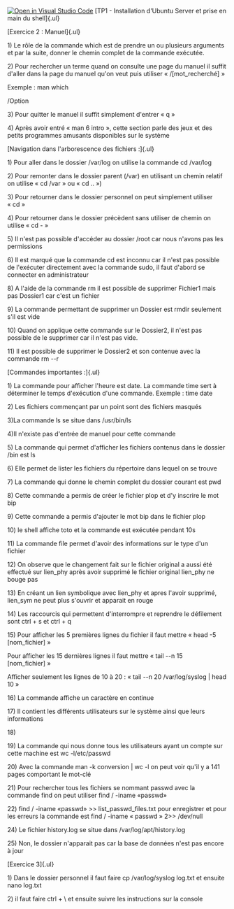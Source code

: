 [![Open in Visual Studio Code](https://classroom.github.com/assets/open-in-vscode-c66648af7eb3fe8bc4f294546bfd86ef473780cde1dea487d3c4ff354943c9ae.svg)](https://classroom.github.com/online_ide?assignment_repo_id=8410838&assignment_repo_type=AssignmentRepo)
[TP1 - Installation d'Ubuntu Server et prise en main du shell]{.ul}

[Exercice 2 : Manuel]{.ul}

1\) Le rôle de la commande which est de prendre un ou plusieurs
arguments et par la suite, donner le chemin complet de la commande
exécutée.

2\) Pour rechercher un terme quand on consulte une page du manuel il
suffit d'aller dans la page du manuel qu'on veut puis utiliser
« /\[mot_recherché\] »

Exemple : man which

/Option

3\) Pour quitter le manuel il suffit simplement d'entrer « q »

4\) Après avoir entré « man 6 intro », cette section parle des jeux et
des petits programmes amusants disponibles sur le système

[Navigation dans l'arborescence des fichiers :]{.ul}

1\) Pour aller dans le dossier /var/log on utilise la commande cd
/var/log

2\) Pour remonter dans le dossier parent (/var) en utilisant un chemin
relatif on utilise « cd /var » ou « cd .. »)

3\) Pour retourner dans le dossier personnel on peut simplement utiliser
« cd »

4\) Pour retourner dans le dossier précèdent sans utiliser de chemin on
utilise « cd - »

5\) Il n'est pas possible d'accéder au dossier /root car nous n'avons
pas les permissions

6\) Il est marqué que la commande cd est inconnu car il n'est pas
possible de l'exécuter directement avec la commande sudo, il faut
d'abord se connecter en administrateur

8\) A l'aide de la commande rm il est possible de supprimer Fichier1
mais pas Dossier1 car c'est un fichier

9\) La commande permettant de supprimer un Dossier est rmdir seulement
s'il est vide

10\) Quand on applique cette commande sur le Dossier2, il n'est pas
possible de le supprimer car il n'est pas vide.

11\) Il est possible de supprimer le Dossier2 et son contenue avec la
commande rm --r

[Commandes importantes :]{.ul}

1\) La commande pour afficher l'heure est date. La commande time sert à
déterminer le temps d'exécution d'une commande. Exemple : time date

2\) Les fichiers commençant par un point sont des fichiers masqués

3)La commande ls se situe dans /usr/bin/ls

4)Il n'existe pas d'entrée de manuel pour cette commande

5\) La commande qui permet d'afficher les fichiers contenus dans le
dossier /bin est ls

6\) Elle permet de lister les fichiers du répertoire dans lequel on se
trouve

7\) La commande qui donne le chemin complet du dossier courant est pwd

8\) Cette commande a permis de créer le fichier plop et d'y inscrire le
mot bip

9\) Cette commande a permis d'ajouter le mot bip dans le fichier plop

10\) le shell affiche toto et la commande est exécutée pendant 10s

11\) La commande file permet d'avoir des informations sur le type d'un
fichier

12\) On observe que le changement fait sur le fichier original a aussi
été effectué sur lien_phy après avoir supprimé le fichier original
lien_phy ne bouge pas

13\) En créant un lien symbolique avec lien_phy et apres l'avoir
supprimé, lien_sym ne peut plus s'ouvrir et apparait en rouge

14\) Les raccourcis qui permettent d'interrompre et reprendre le
défilement sont ctrl + s et ctrl + q

15\) Pour afficher les 5 premières lignes du fichier il faut mettre
« head -5 \[nom_fichier\] »

Pour afficher les 15 dernières lignes il faut mettre « tail --n 15
\[nom_fichier\] »

Afficher seulement les lignes de 10 à 20 : « tail --n 20 /var/log/syslog
\| head 10 »

16\) La commande affiche un caractère en continue

17\) Il contient les différents utilisateurs sur le système ainsi que
leurs informations

18\)

19\) La commande qui nous donne tous les utilisateurs ayant un compte
sur cette machine est wc -l/etc/passwd

20\) Avec la commande man -k conversion \| wc -l on peut voir qu'il y a
141 pages comportant le mot-clé

21\) Pour rechercher tous les fichiers se nommant passwd avec la
commande find on peut utiliser find / -iname «passwd»

22\) find / -iname «passwd» \>\> list_passwd_files.txt pour enregistrer
et pour les erreurs la commande est find / -iname « passwd » 2\>\>
/dev/null

24\) Le fichier history.log se situe dans /var/log/apt/history.log

25\) Non, le dossier n'apparait pas car la base de données n'est pas
encore à jour

[Exercice 3]{.ul}

1\) Dans le dossier personnel il faut faire cp /var/log/syslog log.txt
et ensuite nano log.txt

2\) il faut faire ctrl + \\ et ensuite suivre les instructions sur la
console
